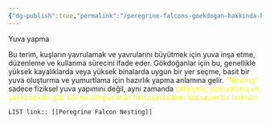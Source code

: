 ```yaml
---
{"dg-publish":true,"permalink":"/peregrine-falcons-goekdogan-hakkinda-hersey/goekdogan-soezluegue/peregrine-falcon-nesting-ciftlesme-yumurtlama-yavru-bakimi-yuva-yapma/"}
---
```


Yuva yapma

Bu terim, kuşların yavrulamak ve yavrularını büyütmek için yuva inşa etme, düzenleme ve kullanma sürecini ifade eder. Gökdoğanlar için bu, genellikle yüksek kayalıklarda veya yüksek binalarda uygun bir yer seçme, basit bir yuva oluşturma ve yumurtlama için hazırlık yapma anlamına gelir. <font color="#ffff00">"Nesting"</font> sadece fiziksel yuva yapımını değil, aynı zamanda <font color="#ffff00">çiftleşme, yumurtlama ve yavru bakımı gibi üreme döngüsünün tüm aşamalarını kapsayan bir terimdir.</font>

`LIST link:: [[Peregrine Falcon Nesting]] `